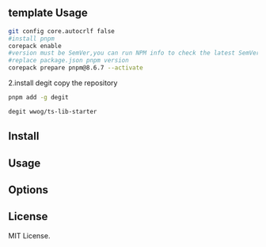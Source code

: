 ## template Usage


```bash
git config core.autocrlf false
#install pnpm
corepack enable
#version must be SemVer,you can run NPM info to check the latest SemVer
#replace package.json pnpm version
corepack prepare pnpm@8.6.7 --activate
```

2.install degit copy the repository

```bash
pnpm add -g degit

degit wwog/ts-lib-starter
```


## Install

## Usage

## Options

## License

MIT License.
